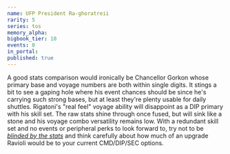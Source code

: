 ```yaml
---
name: UFP President Ra-ghoratreii
rarity: 5
series: tos
memory_alpha:
bigbook_tier: 10
events: 0
in_portal:
published: true
---
```


A good stats comparison would ironically be Chancellor Gorkon whose primary base and voyage numbers are both within single digits. It stings a bit to see a gaping hole where his event chances should be since he's carrying such strong bases, but at least they're plenty usable for daily shuttles. Rigatoni's "real feel" voyage ability will disappoint as a DIP primary with his skill set. The raw stats shine through once fused, but will sink like a stone and his voyage combo versatility remains low. With a redundant skill set and no events or peripheral perks to look forward to, try not to be [_blinded by the stats_](https://www.youtube.com/watch?v=lcWVL4B-4pI) and think carefully about how much of an upgrade Ravioli would be to your current CMD/DIP/SEC options.
